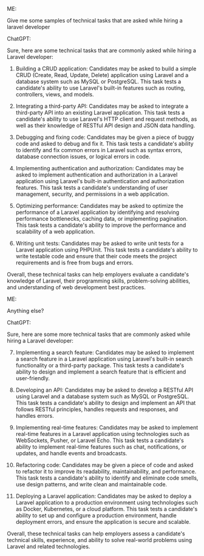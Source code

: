 ME:

Give me some samples of technical tasks that are asked while hiring a laravel developer 

ChatGPT:

Sure, here are some technical tasks that are commonly asked while hiring a Laravel developer:

1. Building a CRUD application: Candidates may be asked to build a simple CRUD (Create, Read, Update, Delete) application using Laravel and a database system such as MySQL or PostgreSQL. This task tests a candidate's ability to use Laravel's built-in features such as routing, controllers, views, and models.

2. Integrating a third-party API: Candidates may be asked to integrate a third-party API into an existing Laravel application. This task tests a candidate's ability to use Laravel's HTTP client and request methods, as well as their knowledge of RESTful API design and JSON data handling.

3. Debugging and fixing code: Candidates may be given a piece of buggy code and asked to debug and fix it. This task tests a candidate's ability to identify and fix common errors in Laravel such as syntax errors, database connection issues, or logical errors in code.

4. Implementing authentication and authorization: Candidates may be asked to implement authentication and authorization in a Laravel application using Laravel's built-in authentication and authorization features. This task tests a candidate's understanding of user management, security, and permissions in a web application.

5. Optimizing performance: Candidates may be asked to optimize the performance of a Laravel application by identifying and resolving performance bottlenecks, caching data, or implementing pagination. This task tests a candidate's ability to improve the performance and scalability of a web application.

6. Writing unit tests: Candidates may be asked to write unit tests for a Laravel application using PHPUnit. This task tests a candidate's ability to write testable code and ensure that their code meets the project requirements and is free from bugs and errors.

Overall, these technical tasks can help employers evaluate a candidate's knowledge of Laravel, their programming skills, problem-solving abilities, and understanding of web development best practices.

ME: 

Anything else?

ChatGPT:

Sure, here are some more technical tasks that are commonly asked while hiring a Laravel developer:

7. Implementing a search feature: Candidates may be asked to implement a search feature in a Laravel application using Laravel's built-in search functionality or a third-party package. This task tests a candidate's ability to design and implement a search feature that is efficient and user-friendly.

8. Developing an API: Candidates may be asked to develop a RESTful API using Laravel and a database system such as MySQL or PostgreSQL. This task tests a candidate's ability to design and implement an API that follows RESTful principles, handles requests and responses, and handles errors.

9. Implementing real-time features: Candidates may be asked to implement real-time features in a Laravel application using technologies such as WebSockets, Pusher, or Laravel Echo. This task tests a candidate's ability to implement real-time features such as chat, notifications, or updates, and handle events and broadcasts.

10. Refactoring code: Candidates may be given a piece of code and asked to refactor it to improve its readability, maintainability, and performance. This task tests a candidate's ability to identify and eliminate code smells, use design patterns, and write clean and maintainable code.

11. Deploying a Laravel application: Candidates may be asked to deploy a Laravel application to a production environment using technologies such as Docker, Kubernetes, or a cloud platform. This task tests a candidate's ability to set up and configure a production environment, handle deployment errors, and ensure the application is secure and scalable.

Overall, these technical tasks can help employers assess a candidate's technical skills, experience, and ability to solve real-world problems using Laravel and related technologies.